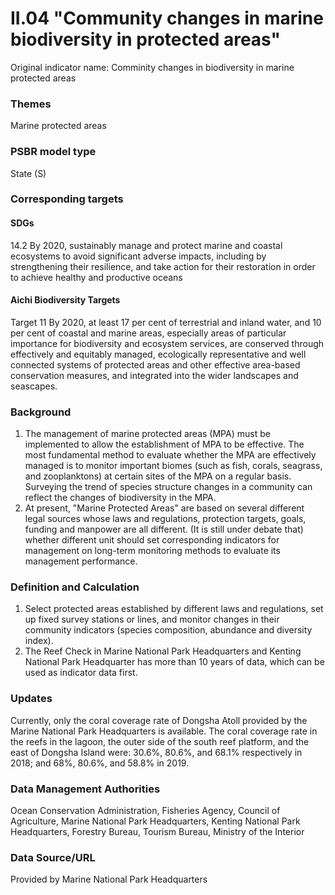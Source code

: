 # II.04 "Community changes in marine biodiversity in protected areas"
Original indicator name: Comminity changes in biodiversity in marine protected areas

<script type="text/javascript" src="http://cdn.mathjax.org/mathjax/latest/MathJax.js?config=TeX-AMS-MML_HTMLorMML"></script>

### Themes
Marine protected areas
### PSBR model type
State (S)
### Corresponding targets
#### SDGs
14.2 By 2020, sustainably manage and protect marine and coastal ecosystems to avoid significant adverse impacts, including by strengthening their resilience, and take action for their restoration in order to achieve healthy and productive oceans
#### Aichi Biodiversity Targets
Target 11 By 2020, at least 17 per cent of terrestrial and inland water, and 10 per cent of coastal and marine areas, especially areas of particular importance for biodiversity and ecosystem services, are conserved through effectively and equitably managed, ecologically representative and well connected systems of protected areas and other effective area-based conservation measures, and integrated into the wider landscapes and seascapes.
### Background
1. The management of marine protected areas (MPA) must be implemented to allow the establishment of MPA to be effective. The most fundamental method to evaluate whether the MPA are effectively managed is to monitor important biomes (such as fish, corals, seagrass, and zooplanktons) at certain sites of the MPA on a regular basis. Surveying the trend of species structure changes in a community can reflect the changes of biodiversity in the MPA.
2. At present, "Marine Protected Areas" are based on several different legal sources whose laws and regulations, protection targets, goals, funding and manpower are all different. (It is still under debate that) whether different unit should set corresponding indicators for management on long-term monitoring methods to evaluate its management performance.
### Definition and Calculation
1. Select protected areas established by different laws and regulations, set up fixed survey stations or lines, and monitor changes in their community indicators (species composition, abundance and diversity index).
2. The Reef Check in Marine National Park Headquarters and Kenting National Park Headquarter has more than 10 years of data, which can be used as indicator data first.
### Updates
Currently, only the coral coverage rate of Dongsha Atoll provided by the Marine National Park Headquarters is available. The coral coverage rate in the reefs in the lagoon, the outer side of the south reef platform, and the east of Dongsha Island were: 30.6%, 80.6%, and 68.1% respectively in 2018; and 68%, 80.6%, and 58.8% in 2019.
### Data Management Authorities
Ocean Conservation Administration, Fisheries Agency, Council of Agriculture, Marine National Park Headquarters, Kenting National Park Headquarters, Forestry Bureau, Tourism Bureau, Ministry of the Interior
### Data Source/URL
Provided by Marine National Park Headquarters